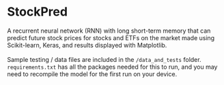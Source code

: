 # StockPred
A recurrent neural network (RNN) with long short-term memory that can predict future stock prices for stocks and ETFs on the market made using Scikit-learn, Keras, and results displayed with Matplotlib.<br/><br/>
Sample testing / data files are included in the `/data_and_tests` folder. `requirements.txt` has all the packages needed for this to run, and you may need to recompile the model for the first run on your device.<br/><br/>